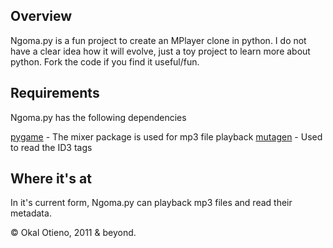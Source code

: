 Overview
--------

Ngoma.py is a fun project to create an MPlayer clone in python. I do not have
a clear idea how it will evolve, just a toy project to learn more about python.
Fork the code if you find it useful/fun.

Requirements
------------

Ngoma.py has the following dependencies

[pygame](http://pygame.org/) - The mixer package is used for mp3 file playback
[mutagen](http://code.google.com/p/mutagen/) - Used to read the ID3 tags

Where it's at
-------------

In it's current form, Ngoma.py can playback mp3 files and read their metadata.

&copy; Okal Otieno, 2011 &amp; beyond.

